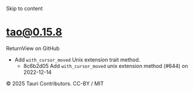 Skip to content
# tao@0.15.8
ReturnView on GitHub
  * Add `with_cursor_moved` Unix extension trait method. 
    * 8c6b2d05 Add `with_cursor_moved` unix extension method (#644) on 2022-12-14


© 2025 Tauri Contributors. CC-BY / MIT
